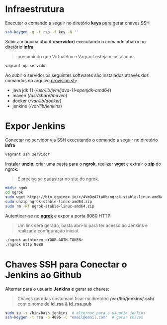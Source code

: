 # Infraestrutura

Executar o comando a seguir no diretório **keys** para gerar chaves SSH

```bash
ssh-keygen -q -t rsa -f key -N ''
```

Subir a máquina ubuntu(**servidor**) executando o comando abaixo no diretório **infra**
> presumindo que VirtualBox e Vagrant estejam instalados
```bash
vagrant up servidor
```

Ao subir o servidor os seguintes softwares são instalados através dos comandos no arquivo [provision.sh](https://github.com/RafaelClaumann/wallet-api-v2/blob/master/infra/provision.sh):
- java jdk 11 (*/usr/lib/jvm/java-11-openjdk-amd64*)
- maven (*/usr/share/maven*)
- docker (*/var/lib/docker*)
- jenkins (*/var/lib/jenkins*) 

# Expor Jenkins

Conectar no servidor via SSH executando o comando a seguir no diretório **infra**
```bash
vagrant ssh servidor
```

Instalar **unzip**, criar uma pasta para o **[ngrok](https://ngrok.com/)**, realizar **wget** e extrair o **zip** do ngrok:
> É preciso se cadastrar no site do ngrok.
```bash
mkdir ngok
cd ngrok
sudo wget https://bin.equinox.io/c/4VmDzA7iaHb/ngrok-stable-linux-amd64.zip
sudo unzip ngrok-stable-linux-amd64.zip
sudo rm -Rf ngrok-stable-linux-amd64.zip
```

Autenticar-se no **[ngrok](https://ngrok.com/)** e expor a porta 8080 HTTP:
> Um link será gerado, basta abri-lo para ter acesso ao Jenkins e realizar a configuração inicial.
```bash
./ngrok authtoken <YOUR-AUTH-TOKEN>
./ngrok http 8080
```
# Chaves SSH para Conectar o Jenkins ao Github

Alternar para o usuario **Jenkins** e gerar as chaves:
> Chaves geradas costumam ficar no diretório **/var/lib/jenkins/.ssh/** com o nome de **id_rsa** & **id_rsa.pub**
```bash
sudo su -s /bin/bash jenkins  # alternar para o usuario jenkins
ssh-keygen -t rsa -b 4096 -C "email@email.com"  # gerar chaves
```
